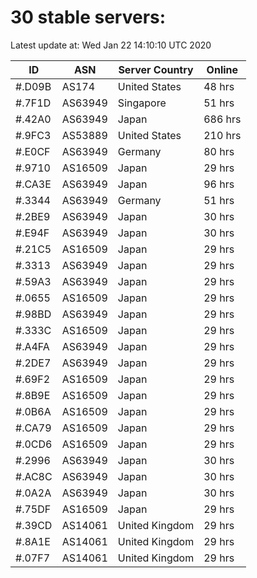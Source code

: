 # 30 stable servers:

Latest update at: Wed Jan 22 14:10:10 UTC 2020

| ID | ASN | Server Country | Online |
| -- | --- | -------------- | ------ |
| #.D09B | AS174 | United States | 48 hrs |
| #.7F1D | AS63949 | Singapore | 51 hrs |
| #.42A0 | AS63949 | Japan | 686 hrs |
| #.9FC3 | AS53889 | United States | 210 hrs |
| #.E0CF | AS63949 | Germany | 80 hrs |
| #.9710 | AS16509 | Japan | 29 hrs |
| #.CA3E | AS63949 | Japan | 96 hrs |
| #.3344 | AS63949 | Germany | 51 hrs |
| #.2BE9 | AS63949 | Japan | 30 hrs |
| #.E94F | AS63949 | Japan | 30 hrs |
| #.21C5 | AS16509 | Japan | 29 hrs |
| #.3313 | AS63949 | Japan | 29 hrs |
| #.59A3 | AS63949 | Japan | 29 hrs |
| #.0655 | AS16509 | Japan | 29 hrs |
| #.98BD | AS63949 | Japan | 29 hrs |
| #.333C | AS16509 | Japan | 29 hrs |
| #.A4FA | AS63949 | Japan | 29 hrs |
| #.2DE7 | AS63949 | Japan | 29 hrs |
| #.69F2 | AS16509 | Japan | 29 hrs |
| #.8B9E | AS16509 | Japan | 29 hrs |
| #.0B6A | AS16509 | Japan | 29 hrs |
| #.CA79 | AS16509 | Japan | 29 hrs |
| #.0CD6 | AS16509 | Japan | 29 hrs |
| #.2996 | AS63949 | Japan | 30 hrs |
| #.AC8C | AS63949 | Japan | 30 hrs |
| #.0A2A | AS63949 | Japan | 30 hrs |
| #.75DF | AS16509 | Japan | 29 hrs |
| #.39CD | AS14061 | United Kingdom | 29 hrs |
| #.8A1E | AS14061 | United Kingdom | 29 hrs |
| #.07F7 | AS14061 | United Kingdom | 29 hrs |

